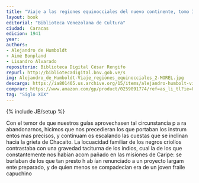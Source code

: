 ```yaml
---
title: "Viaje a las regiones equinocciales del nuevo continente, tomo II"
layout: book
editorial: "Biblioteca Venezolana de Cultura"
ciudad:  Caracas
edicion: 1941
year: 
authors: 
- Alejandro de Humboldt
- Aimé Bonpland
- Lisandro Alvarado
repositorio: Biblioteca Digital César Rengifo
repurl: http://bibliotecadigital.bnv.gob.ve/s
img: Alejandro_de_Humboldt-Viaje_regiones_equinocciales_2-MOREL.jpg
descarga: https://ia801405.us.archive.org/15/items/alejandro-humbolt-viaje-a-las-regiones-equinocciales-tomo-2/Alejandro_Humbolt_viaje_a_las_regiones_equinocciales_tomo_2.pdf
comprar: https://www.amazon.com/gp/product/0259091774/ref=as_li_tl?ie=UTF8&camp=1789&creative=9325&creativeASIN=0259091774&linkCode=as2&tag=morelcoop-20&linkId=d10b5938883e3facb1bf2fc781904693
tag: "Siglo XIX"
---
```

{% include JB/setup %}

Con el temor de que nuestros guías aprovecha­sen tal circunstancia p a ra abandonarnos, hicimos que nos precedieran los que portaban los instrum entos mas pre­cisos, y continuam os escalando las cuestas que se incli­nan hacia la grieta de Chacaíto. La locuacidad familiar de los negros criollos contrastaba con una gravedad taciturna de los indios, cual la de los que constantemente nos habían acom pañado en las misiones de Caripe: se burlaban de los que tan presto h ab ían renunciado a un
proyecto largam ente preparado, y de quien menos se compadecían era de un joven fraile capuchino